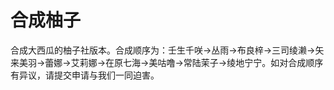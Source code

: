 # 合成柚子 #

合成大西瓜的柚子社版本。合成顺序为：壬生千咲->丛雨->布良梓->三司绫濑->矢来美羽->蕾娜->艾莉娜->在原七海->美咕噜->常陆茉子->绫地宁宁。如对合成顺序有异议，请提交申请与我们一同迫害。

